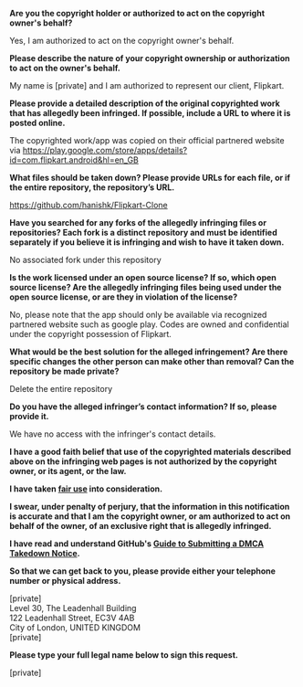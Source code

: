 **Are you the copyright holder or authorized to act on the copyright owner's behalf?**

Yes, I am authorized to act on the copyright owner's behalf.

**Please describe the nature of your copyright ownership or authorization to act on the owner's behalf.**

My name is [private] and I am authorized to represent our client, Flipkart.

**Please provide a detailed description of the original copyrighted work that has allegedly been infringed. If possible, include a URL to where it is posted online.**

The copyrighted work/app was copied on their official partnered website via https://play.google.com/store/apps/details?id=com.flipkart.android&hl=en_GB

**What files should be taken down? Please provide URLs for each file, or if the entire repository, the repository’s URL.**

https://github.com/hanishk/Flipkart-Clone

**Have you searched for any forks of the allegedly infringing files or repositories? Each fork is a distinct repository and must be identified separately if you believe it is infringing and wish to have it taken down.**

No associated fork under this repository

**Is the work licensed under an open source license? If so, which open source license? Are the allegedly infringing files being used under the open source license, or are they in violation of the license?**

No, please note that the app should only be available via recognized partnered website such as google play. Codes are owned and confidential under the copyright possession of Flipkart.

**What would be the best solution for the alleged infringement? Are there specific changes the other person can make other than removal? Can the repository be made private?**

Delete the entire repository

**Do you have the alleged infringer’s contact information? If so, please provide it.**

We have no access with the infringer's contact details.

**I have a good faith belief that use of the copyrighted materials described above on the infringing web pages is not authorized by the copyright owner, or its agent, or the law.**

**I have taken <a href="https://www.lumendatabase.org/topics/22">fair use</a> into consideration.**

**I swear, under penalty of perjury, that the information in this notification is accurate and that I am the copyright owner, or am authorized to act on behalf of the owner, of an exclusive right that is allegedly infringed.**

**I have read and understand GitHub's <a href="https://help.github.com/articles/guide-to-submitting-a-dmca-takedown-notice/">Guide to Submitting a DMCA Takedown Notice</a>.**

**So that we can get back to you, please provide either your telephone number or physical address.**

[private]  
Level 30, The Leadenhall Building  
122 Leadenhall Street, EC3V 4AB  
City of London, UNITED KINGDOM  
[private]

**Please type your full legal name below to sign this request.**

[private]
